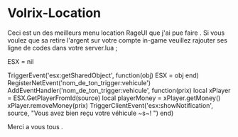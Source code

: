 # Volrix-Location
Ceci est un des meilleurs menu location RageUI que j'ai pue faire .
Si vous voulez que sa retire l'argent sur votre compte in-game 
veuillez rajouter ses ligne de codes dans votre server.lua ; 

ESX = nil

TriggerEvent('esx:getSharedObject', function(obj) ESX = obj end)
RegisterNetEvent('nom_de_ton_trigger:vehicule')
AddEventHandler('nom_de_ton_trigger:vehicule', function(prix)
    local xPlayer = ESX.GetPlayerFromId(source)
    local playerMoney = xPlayer.getMoney()
    xPlayer.removeMoney(prix) 
    TriggerClientEvent('esx:showNotification', source, "Vous avez bien reçu votre véhicule ~s~! ")
end)

Merci a vous tous .



